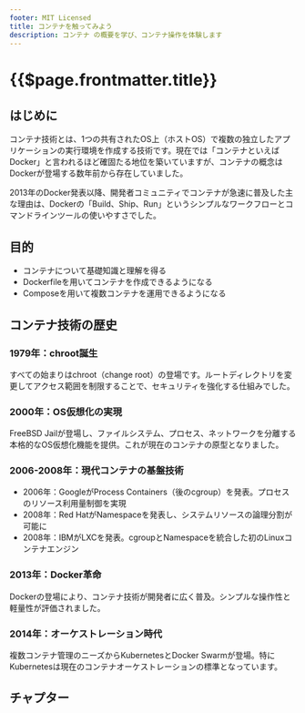 ```yaml
---
footer: MIT Licensed
title: コンテナを触ってみよう
description: コンテナ の概要を学び、コンテナ操作を体験します
---
```


<header-table/>

# {{$page.frontmatter.title}}



## はじめに
コンテナ技術とは、1つの共有されたOS上（ホストOS）で複数の独立したアプリケーションの実行環境を作成する技術です。現在では「コンテナといえばDocker」と言われるほど確固たる地位を築いていますが、コンテナの概念はDockerが登場する数年前から存在していました。

2013年のDocker発表以降、開発者コミュニティでコンテナが急速に普及した主な理由は、Dockerの「Build、Ship、Run」というシンプルなワークフローとコマンドラインツールの使いやすさでした。


## 目的
- コンテナについて基礎知識と理解を得る
- Dockerfileを用いてコンテナを作成できるようになる
- Composeを用いて複数コンテナを運用できるようになる


## コンテナ技術の歴史
### 1979年：chroot誕生
すべての始まりはchroot（change root）の登場です。ルートディレクトリを変更してアクセス範囲を制限することで、セキュリティを強化する仕組みでした。

### 2000年：OS仮想化の実現
FreeBSD Jailが登場し、ファイルシステム、プロセス、ネットワークを分離する本格的なOS仮想化機能を提供。これが現在のコンテナの原型となりました。

### 2006-2008年：現代コンテナの基盤技術
- 2006年：GoogleがProcess Containers（後のcgroup）を発表。プロセスのリソース利用量制御を実現
- 2008年：Red HatがNamespaceを発表し、システムリソースの論理分割が可能に
- 2008年：IBMがLXCを発表。cgroupとNamespaceを統合した初のLinuxコンテナエンジン

### 2013年：Docker革命
Dockerの登場により、コンテナ技術が開発者に広く普及。シンプルな操作性と軽量性が評価されました。

### 2014年：オーケストレーション時代
複数コンテナ管理のニーズからKubernetesとDocker Swarmが登場。特にKubernetesは現在のコンテナオーケストレーションの標準となっています。


## チャプター

